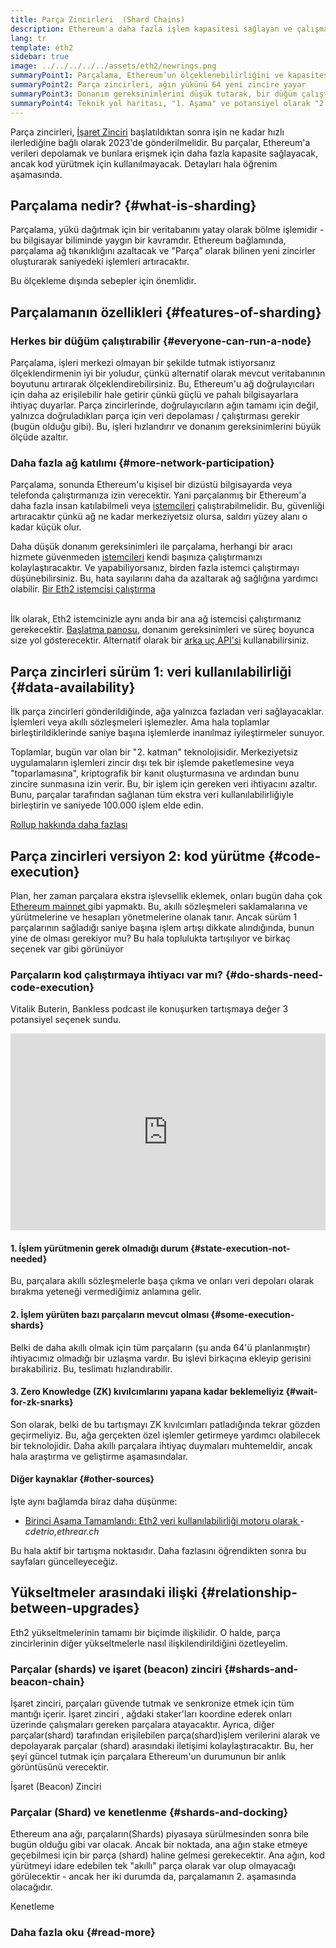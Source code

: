 ```yaml
---
title: Parça Zincirleri  (Shard Chains)
description: Ethereum'a daha fazla işlem kapasitesi sağlayan ve çalışmasını kolaylaştıran ağ bölümleri - parça zincirleri hakkında bilgi edinin.
lang: tr
template: eth2
sidebar: true
image: ../../../../../assets/eth2/newrings.png
summaryPoint1: Parçalama, Ethereum’un ölçeklenebilirliğini ve kapasitesini geliştirmek için çok aşamalı bir yükseltmedir.
summaryPoint2: Parça zincirleri, ağın yükünü 64 yeni zincire yayar
summaryPoint3: Donanım gereksinimlerini düşük tutarak, bir düğüm çalıştırmayı kolaylaştırır.
summaryPoint4: Teknik yol haritası, "1. Aşama" ve potansiyel olarak "2. Aşama" daki parça zincirleri üzerindeki çalışmaları içermektedir.
---
```


<UpgradeStatus dateKey="page-eth2-upgrades-shards-date">
    Parça zincirleri, <a href="/eth2/beacon-chain/">İşaret Zinciri</a> başlatıldıktan sonra işin ne kadar hızlı ilerlediğine bağlı olarak 2023'de gönderilmelidir. Bu parçalar, Ethereum'a verileri depolamak ve bunlara erişmek için daha fazla kapasite sağlayacak, ancak kod yürütmek için kullanılmayacak. Detayları hala öğrenim aşamasında.
</UpgradeStatus>

## Parçalama nedir? {#what-is-sharding}

Parçalama, yükü dağıtmak için bir veritabanını yatay olarak bölme işlemidir - bu bilgisayar biliminde yaygın bir kavramdır. Ethereum bağlamında, parçalama ağ tıkanıklığını azaltacak ve "Parça” olarak bilinen yeni zincirler oluşturarak saniyedeki işlemleri artıracaktır.

Bu ölçekleme dışında sebepler için önemlidir.

## Parçalamanın özellikleri {#features-of-sharding}

### Herkes bir düğüm çalıştırabilir {#everyone-can-run-a-node}

Parçalama, işleri merkezi olmayan bir şekilde tutmak istiyorsanız ölçeklendirmenin iyi bir yoludur, çünkü alternatif olarak mevcut veritabanının boyutunu artırarak ölçeklendirebilirsiniz. Bu, Ethereum'u ağ doğrulayıcıları için daha az erişilebilir hale getirir çünkü güçlü ve pahalı bilgisayarlara ihtiyaç duyarlar. Parça zincirlerinde, doğrulayıcıların ağın tamamı için değil, yalnızca doğruladıkları parça için veri depolaması / çalıştırması gerekir (bugün olduğu gibi). Bu, işleri hızlandırır ve donanım gereksinimlerini büyük ölçüde azaltır.

### Daha fazla ağ katılımı {#more-network-participation}

Parçalama, sonunda Ethereum'u kişisel bir dizüstü bilgisayarda veya telefonda çalıştırmanıza izin verecektir. Yani parçalanmış bir Ethereum'a daha fazla insan katılabilmeli veya [istemcileri](/developers/docs/nodes-and-clients/) çalıştırabilmelidir. Bu, güvenliği artıracaktır çünkü ağ ne kadar merkeziyetsiz olursa, saldırı yüzey alanı o kadar küçük olur.

Daha düşük donanım gereksinimleri ile parçalama, herhangi bir aracı hizmete güvenmeden [istemcileri](/developers/docs/nodes-and-clients/) kendi başınıza çalıştırmanızı kolaylaştıracaktır. Ve yapabiliyorsanız, birden fazla istemci çalıştırmayı düşünebilirsiniz. Bu, hata sayılarını daha da azaltarak ağ sağlığına yardımcı olabilir. [Bir Eth2 istemcisi çalıştırma](/eth2/get-involved/)

<br />

<InfoBanner isWarning={true}>
  İlk olarak, Eth2 istemcinizle aynı anda bir ana ağ istemcisi çalıştırmanız gerekecektir. <a href="https://launchpad.ethereum.org" target="_blank">Başlatma panosu</a>, donanım gereksinimleri ve süreç boyunca size yol gösterecektir. Alternatif olarak bir <a href="/developers/docs/apis/backend/#available-libraries">arka uç API'si</a> kullanabilirsiniz.
</InfoBanner>

## Parça zincirleri sürüm 1: veri kullanılabilirliği {#data-availability}

İlk parça zincirleri gönderildiğinde, ağa yalnızca fazladan veri sağlayacaklar. İşlemleri veya akıllı sözleşmeleri işlemezler. Ama hala toplamlar birleştirildiklerinde saniye başına işlemlerde inanılmaz iyileştirmeler sunuyor.

Toplamlar, bugün var olan bir "2. katman" teknolojisidir. Merkeziyetsiz uygulamaların işlemleri zincir dışı tek bir işlemde paketlemesine veya "toparlamasına", kriptografik bir kanıt oluşturmasına ve ardından bunu zincire sunmasına izin verir. Bu, bir işlem için gereken veri ihtiyacını azaltır. Bunu, parçalar tarafından sağlanan tüm ekstra veri kullanılabilirliğiyle birleştirin ve saniyede 100.000 işlem elde edin.

[Rollup hakkında daha fazlası](/developers/docs/layer-2-scaling/)

## Parça zincirleri versiyon 2: kod yürütme {#code-execution}

Plan, her zaman parçalara ekstra işlevsellik eklemek, onları bugün daha çok [ Ethereum mainnet ](/glossary/#mainnet) gibi yapmaktı. Bu, akıllı sözleşmeleri saklamalarına ve yürütmelerine ve hesapları yönetmelerine olanak tanır. Ancak sürüm 1 parçalarının sağladığı saniye başına işlem artışı dikkate alındığında, bunun yine de olması gerekiyor mu? Bu hala toplulukta tartışılıyor ve birkaç seçenek var gibi görünüyor

### Parçaların kod çalıştırmaya ihtiyacı var mı? {#do-shards-need-code-execution}

Vitalik Buterin, Bankless podcast ile konuşurken tartışmaya değer 3 potansiyel seçenek sundu.

<iframe width="100%" height="315" src="https://www.youtube.com/embed/-R0j5AMUSzA?start=5841" frameborder="0" allow="accelerometer; autoplay; clipboard-write; encrypted-media; gyroscope; picture-in-picture" allowfullscreen mark="crwd-mark"></iframe>

#### 1. İşlem yürütmenin gerek olmadığı durum {#state-execution-not-needed}

Bu, parçalara akıllı sözleşmelerle başa çıkma ve onları veri depoları olarak bırakma yeteneği vermediğimiz anlamına gelir.

#### 2. İşlem yürüten bazı parçaların mevcut olması {#some-execution-shards}

Belki de daha akıllı olmak için tüm parçaların (şu anda 64'ü planlanmıştır) ihtiyacımız olmadığı bir uzlaşma vardır. Bu işlevi birkaçına ekleyip gerisini bırakabiliriz. Bu, teslimatı hızlandırabilir.

#### 3. Zero Knowledge (ZK) kıvılcımlarını yapana kadar beklemeliyiz {#wait-for-zk-snarks}

Son olarak, belki de bu tartışmayı ZK kıvılcımları patladığında tekrar gözden geçirmeliyiz. Bu, ağa gerçekten özel işlemler getirmeye yardımcı olabilecek bir teknolojidir. Daha akıllı parçalara ihtiyaç duymaları muhtemeldir, ancak hala araştırma ve geliştirme aşamasındalar.

#### Diğer kaynaklar {#other-sources}

İşte aynı bağlamda biraz daha düşünme:

- [Birinci Aşama Tamamlandı: Eth2 veri kullanılabilirliği motoru olarak ](https://ethresear.ch/t/phase-one-and-done-eth2-as-a-data-availability-engine/5269/8)-_cdetrio,ethrear.ch_

Bu hala aktif bir tartışma noktasıdır. Daha fazlasını öğrendikten sonra bu sayfaları güncelleyeceğiz.

## Yükseltmeler arasındaki ilişki {#relationship-between-upgrades}

Eth2 yükseltmelerinin tamamı bir biçimde ilişkilidir. O halde, parça zincirlerinin diğer yükseltmelerle nasıl ilişkilendirildiğini özetleyelim.

### Parçalar (shards) ve işaret (beacon) zinciri {#shards-and-beacon-chain}

İşaret zinciri, parçaları güvende tutmak ve senkronize etmek için tüm mantığı içerir. İşaret zinciri , ağdaki staker'ları koordine ederek onları üzerinde çalışmaları gereken parçalara atayacaktır. Ayrıca, diğer parçalar(shard) tarafından erişilebilen parça(shard)işlem verilerini alarak ve depolayarak parçalar (shard) arasındaki iletişimi kolaylaştıracaktır. Bu, her şeyi güncel tutmak için parçalara Ethereum'un durumunun bir anlık görüntüsünü verecektir.

<ButtonLink to="/eth2/beacon-chain/">İşaret (Beacon) Zinciri</ButtonLink>

### Parçalar (Shard) ve kenetlenme {#shards-and-docking}

Ethereum ana ağı, parçaların(Shards) piyasaya sürülmesinden sonra bile bugün olduğu gibi var olacak. Ancak bir noktada, ana ağın stake etmeye geçebilmesi için bir parça (shard) haline gelmesi gerekecektir. Ana ağın, kod yürütmeyi idare edebilen tek "akıllı" parça olarak var olup olmayacağı görülecektir - ancak her iki durumda da, parçalamanın 2. aşamasında olacağıdır.

<ButtonLink to="/eth2/docking/">Kenetleme</ButtonLink>

<Divider />

### Daha fazla oku {#read-more}

<Eth2ShardChainsList />
